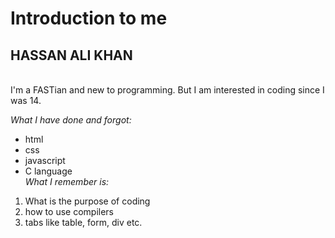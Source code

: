 # Introduction to me
## **HASSAN ALI KHAN**
<br/>
I'm a FASTian and new to programming. But I am interested in coding since I was 14.
<br/>

_What I have done and forgot:_
- html
- css
- javascript
- C language
  <br/>
_What I remember is:_
1. What is the purpose of coding
2. how to use compilers
3. tabs like table, form, div etc.
